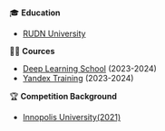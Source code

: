 🎓 **Education**
- [RUDN University](https://www.rudn.ru/)

👨‍🏫 **Cources**  
- [Deep Learning School](https://dls.samcs.ru/) (2023-2024)
- [Yandex Training](https://yandex.ru/yaintern/training/algorithm-training) (2023-2024) 


🏆 **Competition Background**  
- [Innopolis University(2021)](https://innopolis.university/?ysclid=mh814ibywx972086197)

<!--
**gaus2005eulerovich/gaus2005eulerovich** is a ✨ _special_ ✨ repository because its `README.md` (this file) appears on your GitHub profile.

Here are some ideas to get you started:

- 🔭 I’m currently working on ...
- 🌱 I’m currently learning ...
- 👯 I’m looking to collaborate on ...
- 🤔 I’m looking for help with ...
- 💬 Ask me about ...
- 📫 How to reach me: ...
- 😄 Pronouns: ...
- ⚡ Fun fact: ...
-->
